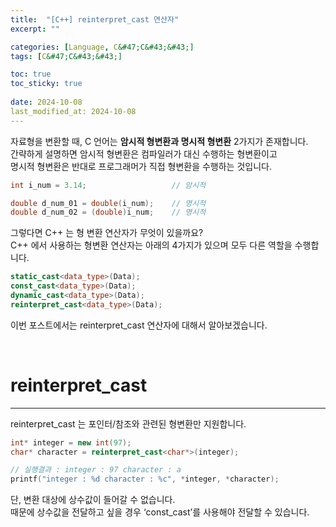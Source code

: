```yaml
---
title:  "[C++] reinterpret_cast 연산자"
excerpt: ""

categories: [Language, C&#47;C&#43;&#43;]
tags: [C&#47;C&#43;&#43;]

toc: true
toc_sticky: true
 
date: 2024-10-08
last_modified_at: 2024-10-08
---
```


자료형을 변환할 때, C 언어는 **암시적 형변환과 명시적 형변환** 2가지가 존재합니다.  
간략하게 설명하면 암시적 형변환은 컴파일러가 대신 수행하는 형변환이고  
명시적 형변환은 반대로 프로그래머가 직접 형변환을 수행하는 것입니다.  

```c++
int i_num = 3.14;                   // 암시적

double d_num_01 = double(i_num);    // 명시적
double d_num_02 = (double)i_num;    // 명시적
```

그렇다면 C++ 는 형 변환 연산자가 무엇이 있을까요?  
C++ 에서 사용하는 형변환 연산자는 아래의 4가지가 있으며 모두 다른 역할을 수행합니다.  

```c++
static_cast<data_type>(Data);
const_cast<data_type>(Data);
dynamic_cast<data_type>(Data);
reinterpret_cast<data_type>(Data);
```

이번 포스트에서는 reinterpret_cast 연산자에 대해서 알아보겠습니다.  

<br/>

# **reinterpret_cast**
---

reinterpret_cast 는 포인터/참조와 관련된 형변환만 지원합니다.

```c++
int* integer = new int(97);
char* character = reinterpret_cast<char*>(integer);

// 실행결과 : integer : 97 character : a
printf("integer : %d character : %c", *integer, *character);
```

단, 변환 대상에 상수값이 들어갈 수 없습니다.  
때문에 상수값을 전달하고 싶을 경우 ‘const_cast’를 사용해야 전달할 수 있습니다.  

<br/>
